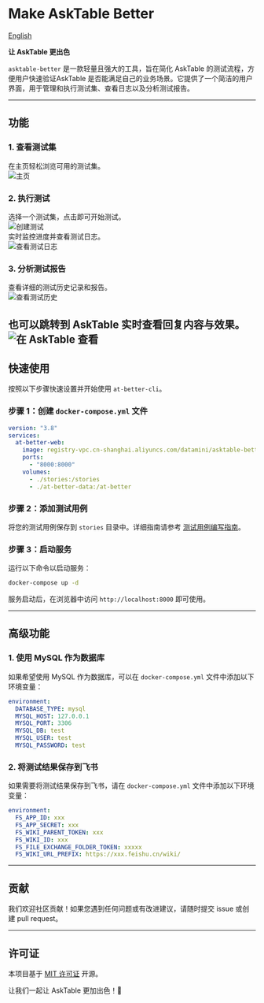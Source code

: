 # Make AskTable Better

[English](./README_EN.md)

**让 AskTable 更出色**

`asktable-better` 是一款轻量且强大的工具，旨在简化 AskTable 的测试流程，方便用户快速验证AskTable 是否能满足自己的业务场景。它提供了一个简洁的用户界面，用于管理和执行测试集、查看日志以及分析测试报告。

---

## 功能

### 1. 查看测试集  
在主页轻松浏览可用的测试集。  
![主页](./docs/home_page.png)

### 2. 执行测试  
选择一个测试集，点击即可开始测试。  
![创建测试](./docs/create_test.png)  
实时监控进度并查看测试日志。  
![查看测试日志](./docs/view_test_log.png)

### 3. 分析测试报告  
查看详细的测试历史记录和报告。  
![查看测试历史](./docs/view_test_history.png)

也可以跳转到 AskTable 实时查看回复内容与效果。
![在 AskTable 查看](./docs/view_on_asktable.png)
---

## 快速使用

按照以下步骤快速设置并开始使用 `at-better-cli`。

### 步骤 1：创建 `docker-compose.yml` 文件  

```yaml
version: "3.8"
services:
  at-better-web:
    image: registry-vpc.cn-shanghai.aliyuncs.com/datamini/asktable-better
    ports:
      - "8000:8000"
    volumes:
      - ./stories:/stories
      - ./at-better-data:/at-better
```

### 步骤 2：添加测试用例  
将您的测试用例保存到 `stories` 目录中。详细指南请参考 [测试用例编写指南](./docs/STORY_README.md)。

### 步骤 3：启动服务  

运行以下命令以启动服务：

```bash
docker-compose up -d
```

服务启动后，在浏览器中访问 `http://localhost:8000` 即可使用。

---

## 高级功能

### 1. 使用 MySQL 作为数据库  

如果希望使用 MySQL 作为数据库，可以在 `docker-compose.yml` 文件中添加以下环境变量：

```yaml
environment:
  DATABASE_TYPE: mysql
  MYSQL_HOST: 127.0.0.1
  MYSQL_PORT: 3306
  MYSQL_DB: test
  MYSQL_USER: test
  MYSQL_PASSWORD: test
```

### 2. 将测试结果保存到飞书  

如果需要将测试结果保存到飞书，请在 `docker-compose.yml` 文件中添加以下环境变量：

```yaml
environment:
  FS_APP_ID: xxx
  FS_APP_SECRET: xxx
  FS_WIKI_PARENT_TOKEN: xxx
  FS_WIKI_ID: xxx
  FS_FILE_EXCHANGE_FOLDER_TOKEN: xxxxx
  FS_WIKI_URL_PREFIX: https://xxx.feishu.cn/wiki/
```

---

## 贡献

我们欢迎社区贡献！如果您遇到任何问题或有改进建议，请随时提交 issue 或创建 pull request。

---

## 许可证

本项目基于 [MIT 许可证](./LICENSE) 开源。  

让我们一起让 AskTable 更加出色！🚀